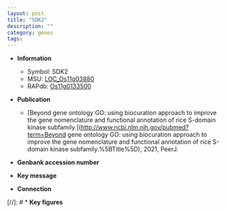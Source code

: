 ```yaml
---
layout: post
title: "SDK2"
description: ""
category: genes
tags: 
---
```


* **Information**  
    + Symbol: SDK2  
    + MSU: [LOC_Os11g03880](http://rice.uga.edu/cgi-bin/ORF_infopage.cgi?orf=LOC_Os11g03880)  
    + RAPdb: [Os11g0133500](https://rapdb.dna.affrc.go.jp/locus/?name=Os11g0133500)  

* **Publication**  
    + [Beyond gene ontology GO: using biocuration approach to improve the gene nomenclature and functional annotation of rice S-domain kinase subfamily.](http://www.ncbi.nlm.nih.gov/pubmed?term=Beyond gene ontology GO: using biocuration approach to improve the gene nomenclature and functional annotation of rice S-domain kinase subfamily.%5BTitle%5D), 2021, PeerJ.

* **Genbank accession number**  

* **Key message**  

* **Connection**  

[//]: # * **Key figures**  


